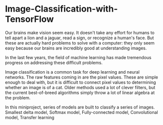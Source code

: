 # Image-Classification-with-TensorFlow


Our brains make vision seem easy. 
It doesn't take any effort for humans to tell apart a lion and a jaguar, read a sign, or recognize a human's face. 
But these are actually hard problems to solve with a computer: they only seem easy because our brains are incredibly good at understanding images.

In the last few years, the field of machine learning has made tremendous progress on addressing these difficult problems.

Image classification is a common task for deep learning and neural networks. 
The raw features coming in are the pixel values. 
These are simple enough to deal with, but it is difficult to connect pixel values to determining whether an image is of a cat. Older methods used a lot of clever filters, but the current best-of-breed algorithms simply throw a lot of linear algebra at the problem.

In this miniproject, series of models are built to classify a series of images.
Smallest delta model,
Softmax model,
Fully-connected model,
Convolutional model,
Transfer learning
